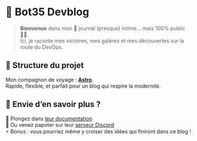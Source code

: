 # 🤖 Bot35 Devblog

> **Bienvenue** dans mon 📖 journal (presque) intime... mais 100% public 🐱‍💻.  
> Ici, je raconte mes victoires, mes galères et mes découvertes sur la route du DevOps.

## 🍩 Structure du projet

Mon compagnon de voyage : **[Astro](https://astro.build)**.  
Rapide, flexible, et parfait pour un blog qui respire la modernité.

## 👀 Envie d’en savoir plus ?

📖 Plongez dans [leur documentation](https://docs.astro.build)  
💬 Ou venez papoter sur leur [serveur Discord](https://astro.build/chat)  
⚡ Bonus : vous pourriez même y croiser des idées qui finiront dans ce blog !
